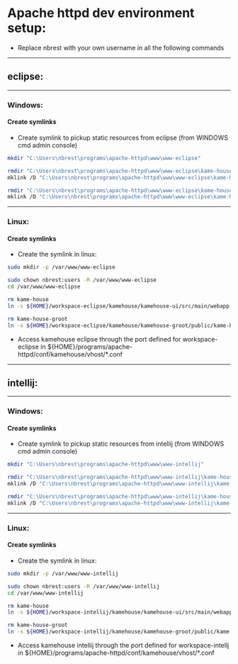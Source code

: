 # Apache httpd dev environment setup:

- Replace nbrest with your own username in all the following commands

*********************

## eclipse:

*********************

### Windows:

#### Create symlinks

- Create symlink to pickup static resources from eclipse (from WINDOWS cmd admin console)
```sh
mkdir "C:\Users\nbrest\programs\apache-httpd\www\www-eclipse"

rmdir "C:\Users\nbrest\programs\apache-httpd\www\www-eclipse\kame-house"
mklink /D "C:\Users\nbrest\programs\apache-httpd\www\www-eclipse\kame-house" "C:\Users\nbrest\workspace-eclipse\kamehouse\kamehouse-ui\src\main\webapp"

rmdir "C:\Users\nbrest\programs\apache-httpd\www\www-eclipse\kame-house-groot"
mklink /D "C:\Users\nbrest\programs\apache-httpd\www\www-eclipse\kame-house-groot" "C:\Users\nbrest\workspace-eclipse\kamehouse\kamehouse-groot\public\kame-house-groot"
```

*********************

### Linux:

#### Create symlinks

- Create the symlink in linux:
```sh
sudo mkdir -p /var/www/www-eclipse

sudo chown nbrest:users -R /var/www/www-eclipse
cd /var/www/www-eclipse

rm kame-house
ln -s ${HOME}/workspace-eclipse/kamehouse/kamehouse-ui/src/main/webapp kame-house

rm kame-house-groot
ln -s ${HOME}/workspace-eclipse/kamehouse/kamehouse-groot/public/kame-house-groot kame-house-groot
```

- Access kamehouse eclipse through the port defined for workspace-eclipse in ${HOME}/programs/apache-httpd/conf/kamehouse/vhost/*.conf

*********************

## intellij:

*********************

### Windows:

#### Create symlinks

- Create symlink to pickup static resources from intellij (from WINDOWS cmd admin console)
```sh
mkdir "C:\Users\nbrest\programs\apache-httpd\www\www-intellij"

rmdir "C:\Users\nbrest\programs\apache-httpd\www\www-intellij\kame-house"
mklink /D "C:\Users\nbrest\programs\apache-httpd\www\www-intellij\kame-house" "C:\Users\nbrest\workspace-intellij\kamehouse\kamehouse-ui\src\main\webapp"

rmdir "C:\Users\nbrest\programs\apache-httpd\www\www-intellij\kame-house-groot"
mklink /D "C:\Users\nbrest\programs\apache-httpd\www\www-intellij\kame-house-groot" "C:\Users\nbrest\workspace-intellij\kamehouse\kamehouse-groot\public\kame-house-groot"
```

*********************

### Linux:

#### Create symlinks

- Create the symlink in linux:
```sh
sudo mkdir -p /var/www/www-intellij

sudo chown nbrest:users -R /var/www/www-intellij
cd /var/www/www-intellij

rm kame-house
ln -s ${HOME}/workspace-intellij/kamehouse/kamehouse-ui/src/main/webapp kame-house

rm kame-house-groot
ln -s ${HOME}/workspace-intellij/kamehouse/kamehouse-groot/public/kame-house-groot kame-house-groot
```

- Access kamehouse intellij through the port defined for workspace-intellj in ${HOME}/programs/apache-httpd/conf/kamehouse/vhost/*.conf
